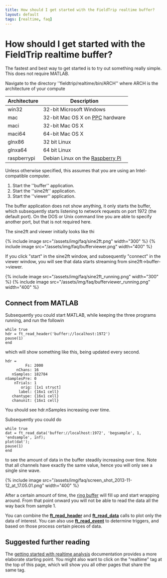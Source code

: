 ```yaml
---
title: How should I get started with the FieldTrip realtime buffer?
layout: default
tags: [realtime, faq]
---
```


# How should I get started with the FieldTrip realtime buffer?

The fastest and best way to get started is to try out something really simple. This does not require MATLAB. 

Navigate to the directory ''fieldtrip/realtime/bin/ARCH'' where ARCH is the architecture of your compute

 | Architecture | Description                                                             | 
 | ------------ | -----------                                                             | 
 | win32        | 32-bit Microsoft Windows                                                | 
 | mac          | 32-bit Mac OS X on [PPC](http://en.wikipedia.org/wiki/PowerPC) hardware | 
 | maci         | 32-bit Mac OS X                                                         | 
 | maci64       | 64-bit Mac OS X                                                         | 
 | glnx86       | 32 bit Linux                                                            | 
 | glnxa64      | 64 bit Linux                                                            | 
 | raspberrypi  | Debian Linux on the [Raspberry Pi](http://www.raspberrypi.org/)         | 

Unless otherwise specified, this assumes that you are using an Intel-compatible computer.

 1.  Start the ''buffer'' application.
 2.  Start the ''sine2ft'' application.
 3.  Start the ''viewer'' application.

The buffer application does not show anything, it only starts the buffer, which subsequently starts listening to network requests on port 1972 (the default port). On the DOS or Unix command line you are able to specify another port, but that is not required here.

The sine2ft and viewer initially looks like thi

{% include image src="/assets/img/faq/sine2ft.png" width="300" %}
{% include image src="/assets/img/faq/bufferviewer.png" width="400" %}

If you click "start" in the sine2ft window, and subsequently "connect" in the viewer window, you will see that data starts streaming from sine2ft->buffer->viewer.

{% include image src="/assets/img/faq/sine2ft_running.png" width="300" %}
{% include image src="/assets/img/faq/bufferviewer_running.png" width="400" %}

## Connect from MATLAB

Subsequently you could start MATLAB, while keeping the three programs running, and run the followin

    while true
    hdr = ft_read_header('buffer://localhost:1972')
    pause(1)
    end

which will show something like this, being updated every second.

    hdr = 
             Fs: 2000
         nChans: 16
       nSamples: 182784
    nSamplesPre: 0
        nTrials: 1
           orig: [1x1 struct]
          label: {16x1 cell}
       chantype: {16x1 cell}
       chanunit: {16x1 cell}

You should see hdr.nSamples increasing over time.

Subsequently you could do

    while true
    dat = ft_read_data('buffer://localhost:1972', 'begsample', 1, 'endsample', inf);
    plot(dat');
    pause(1)
    end

to see the amount of data in the buffer steadily increasing over time. Note that all channels have exactly the same value, hence you will only see a single sine wave. 

{% include image src="/assets/img/faq/screen_shot_2013-11-12_at_17.05.01.png" width="400" %}

After a certain amount of time, the [ring buffer](http://en.wikipedia.org/wiki/Circular_buffer) will fill up and start wrapping around. From that point onward you will not be able to read the data all the way back from sample 1. 

You can combine the **[ft_read_header](/reference/ft_read_header)** and **[ft_read_data](/reference/ft_read_data)** calls to plot only the data of interest. You can also use **[ft_read_event](/reference/ft_read_event)** to determine triggers, and based on those process certain pieces of data. 

## Suggested further reading

The [getting started with realtime analysis](/getting_started/realtime) documentation provides a more elaborate starting point. You might also want to click on the "realtime" tag at the top of this page, which will show you all other pages that share the same tag.

    
